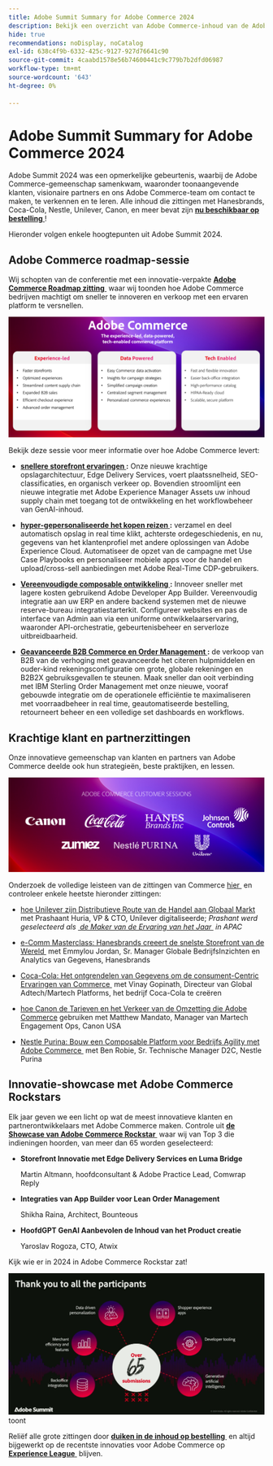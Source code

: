 ```yaml
---
title: Adobe Summit Summary for Adobe Commerce 2024
description: Bekijk een overzicht van Adobe Commerce-inhoud van de Adobe Summit-gebeurtenis van 2024.
hide: true
recommendations: noDisplay, noCatalog
exl-id: 638c4f9b-6332-425c-9127-927d76641c90
source-git-commit: 4caabd1578e56b74600441c9c779b7b2dfd06987
workflow-type: tm+mt
source-wordcount: '643'
ht-degree: 0%

---
```


# Adobe Summit Summary for Adobe Commerce 2024

Adobe Summit 2024 was een opmerkelijke gebeurtenis, waarbij de Adobe Commerce-gemeenschap samenkwam, waaronder toonaangevende klanten, visionaire partners en ons Adobe Commerce-team om contact te maken, te verkennen en te leren. Alle inhoud die zittingen met Hanesbrands, Coca-Cola, Nestle, Unilever, Canon, en meer bevat zijn [**nu beschikbaar op bestelling** &#x200B;](https://business.adobe.com/summit/2024/sessions.html?Track=Commerce)!

Hieronder volgen enkele hoogtepunten uit Adobe Summit 2024.

## Adobe Commerce roadmap-sessie

Wij schopten van de conferentie met een innovatie-verpakte [**Adobe Commerce Roadmap zitting** &#x200B;](https://business.adobe.com/summit/2024/sessions/adobe-commerce-2024-product-roadmap-review-s432.html) waar wij toonden hoe Adobe Commerce bedrijven machtigt om sneller te innoveren en verkoop met een ervaren platform te versnellen.

![&#x200B; Adobe Commerce roadmap presentatie die nieuwe eigenschappen en prestatiesverbeteringen tonen &#x200B;](../../assets/events/image1.png)

Bekijk deze sessie voor meer informatie over hoe Adobe Commerce levert:

- **[snellere storefront ervaringen &#x200B;](https://experienceleague.adobe.com/developer/commerce/storefront/):** Onze nieuwe krachtige opslagarchitectuur, Edge Delivery Services, voert plaatssnelheid, SEO-classificaties, en organisch verkeer op. Bovendien stroomlijnt een nieuwe integratie met Adobe Experience Manager Assets uw inhoud supply chain met toegang tot de ontwikkeling en het workflowbeheer van GenAI-inhoud.

- **[hyper-gepersonaliseerde het kopen reizen &#x200B;](https://experienceleague.adobe.com/en/docs/commerce-admin/customers/customers-menu/personalize-scale):** verzamel en deel automatisch opslag in real time klikt, achterste ordegeschiedenis, en nu, gegevens van het klantenprofiel met andere oplossingen van Adobe Experience Cloud. Automatiseer de opzet van de campagne met Use Case Playbooks en personaliseer mobiele apps voor de handel en upload/cross-sell aanbiedingen met Adobe Real-Time CDP-gebruikers.

- **[Vereenvoudigde composable ontwikkeling &#x200B;](https://developer.adobe.com/commerce/extensibility/app-development/learning-path/):** Innoveer sneller met lagere kosten gebruikend Adobe Developer App Builder. Vereenvoudig integratie aan uw ERP en andere backend systemen met de nieuwe reserve-bureau integratiestarterkit. Configureer websites en pas de interface van Admin aan via een uniforme ontwikkelaarservaring, waaronder API-orchestratie, gebeurtenisbeheer en serverloze uitbreidbaarheid.

- **[Geavanceerde B2B Commerce en Order Management &#x200B;](https://experienceleague.adobe.com/en/docs/commerce-admin/b2b/introduction):** de verkoop van B2B van de verhoging met geavanceerde het citeren hulpmiddelen en ouder-kind rekeningsconfiguratie om grote, globale rekeningen en B2B2X gebruiksgevallen te steunen. Maak sneller dan ooit verbinding met IBM Sterling Order Management met onze nieuwe, vooraf gebouwde integratie om de operationele efficiëntie te maximaliseren met voorraadbeheer in real time, geautomatiseerde bestelling, retourneert beheer en een volledige set dashboards en workflows.

## Krachtige klant en partnerzittingen

Onze innovatieve gemeenschap van klanten en partners van Adobe Commerce deelde ook hun strategieën, beste praktijken, en lessen.

![&#x200B; Logo&#39;s van Adobe Summit 2024 deelnemende bedrijven met inbegrip van Unilever, Hanesbrands, Coca-Cola, Canon, en Nestle Purina &#x200B;](../../assets/events/image2.png)

Onderzoek de volledige leisteen van de zittingen van Commerce [&#x200B; hier &#x200B;](https://business.adobe.com/summit/2024/sessions.html?Track=Commerce) en controleer enkele heetste hieronder zittingen:

- [&#x200B; hoe Unilever zijn Distributieve Route van de Handel aan Globaal Markt &#x200B;](https://business.adobe.com/summit/2024/sessions/how-unilever-digitized-its-distributive-trade-rout-s430.html) met Prashaant Huria, VP &amp; CTO, Unilever digitaliseerde; *Prashant werd geselecteerd als [&#x200B; de Maker van de Ervaring van het Jaar &#x200B;](https://www.adobeexperienceawards.com/stories2024) in APAC*

- [&#x200B; e-Comm Masterclass: Hanesbrands creeert de snelste Storefront van de Wereld &#x200B;](https://business.adobe.com/summit/2024/sessions/ecomm-masterclass-hanesbrands-creates-the-worlds-f-s435.html) met Emmylou Jordan, Sr. Manager Globale BedrijfsInzichten en Analytics van Gegevens, Hanesbrands

- [&#x200B; Coca-Cola: Het ontgrendelen van Gegevens om de consument-Centric Ervaringen van Commerce &#x200B;](https://business.adobe.com/summit/2024/sessions/cocacola-unlocking-data-to-create-consumercentric-s434.html) met Vinay Gopinath, Directeur van Global Adtech/Martech Platforms, het bedrijf Coca-Cola te creëren

- [&#x200B; hoe Canon de Tarieven en het Verkeer van de Omzetting die Adobe Commerce &#x200B;](https://business.adobe.com/summit/2024/sessions/how-canon-increased-conversion-rates-and-traffic-u-s438.html) gebruiken met Matthew Mandato, Manager van Martech Engagement Ops, Canon USA

- [&#x200B; Nestle Purina: Bouw een Composable Platform voor Bedrijfs Agility met Adobe Commerce &#x200B;](https://business.adobe.com/summit/2024/sessions/purina-takes-composable-commerce-approach-to-boost-s437.html) met Ben Robie, Sr. Technische Manager D2C, Nestle Purina

## Innovatie-showcase met Adobe Commerce Rockstars

Elk jaar geven we een licht op wat de meest innovatieve klanten en partnerontwikkelaars met Adobe Commerce maken. Controle uit **[de Showcase van Adobe Commerce Rockstar &#x200B;](https://business.adobe.com/summit/2024/sessions/adobe-commerce-rockstar-showcase-s431.html)** waar wij van Top 3 die indieningen hoorden, van meer dan 65 worden geselecteerd:

- **Storefront Innovatie met Edge Delivery Services en Luma Bridge**

  Martin Altmann, hoofdconsultant &amp; Adobe Practice Lead, Comwrap Reply

- **Integraties van App Builder voor Lean Order Management**

  Shikha Raina, Architect, Bounteous

- **HoofdGPT GenAI Aanbevolen de Inhoud van het Product creatie**

  Yaroslav Rogoza, CTO, Atwix

Kijk wie er in 2024 in Adobe Commerce Rockstar zat!

![&#x200B; Adobe Commerce Rockstar Showcase winnaar die de 2024 kampioen &#x200B;](../../assets/events/image3.png) toont

Reliëf alle grote zittingen door **[duiken in de inhoud op bestelling &#x200B;](https://business.adobe.com/summit/2024/sessions.html?Track=Commerce)** en altijd bijgewerkt op de recentste innovaties voor Adobe Commerce op [**Experience League** &#x200B;](https://experienceleague.adobe.com/en/docs/commerce-admin/start/about) blijven.
